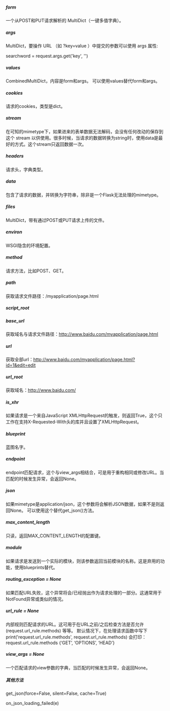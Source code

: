 ##### form 	
一个从POST和PUT请求解析的 MultiDict（一键多值字典）。

##### args	

MultiDict，要操作 URL （如 ?key=value ）中提交的参数可以使用 args 属性:

searchword = request.args.get('key', '')
##### values 	
CombinedMultiDict，内容是form和args。 
可以使用values替代form和args。

##### cookies	
请求的cookies，类型是dict。

##### stream	
在可知的mimetype下，如果进来的表单数据无法解码，会没有任何改动的保存到这个 stream 以供使用。很多时候，当请求的数据转换为string时，使用data是最好的方式。这个stream只返回数据一次。

##### headers 	
请求头，字典类型。

##### data 	
包含了请求的数据，并转换为字符串，除非是一个Flask无法处理的mimetype。

##### files 	
MultiDict，带有通过POST或PUT请求上传的文件。

##### environ 	
WSGI隐含的环境配置。

##### method	
请求方法，比如POST、GET。

##### path	
获取请求文件路径：/myapplication/page.html

##### script_root	 

##### base_url	
获取域名与请求文件路径：http://www.baidu.com/myapplication/page.html

##### url	
获取全部url：http://www.baidu.com/myapplication/page.html?id=1&edit=edit

##### url_root	
获取域名：http://www.baidu.com/

##### is_xhr	
如果请求是一个来自JavaScript XMLHttpRequest的触发，则返回True，这个只工作在支持X-Requested-With头的库并且设置了XMLHttpRequest。

##### blueprint 	
蓝图名字。

##### endpoint 	
endpoint匹配请求，这个与view_args相结合，可是用于重构相同或修改URL。当匹配的时候发生异常，会返回None。

##### json	
如果mimetype是application/json，这个参数将会解析JSON数据，如果不是则返回None。 
可以使用这个替代get_json()方法。

##### max_content_length	
只读，返回MAX_CONTENT_LENGTH的配置键。

##### module 	
如果请求是发送到一个实际的模块，则该参数返回当前模块的名称。这是弃用的功能，使用blueprints替代。

##### routing_exception = None
如果匹配URL失败，这个异常将会/已经抛出作为请求处理的一部分。这通常用于NotFound异常或类似的情况。

##### url_rule = None
内部规则匹配请求的URL。这可用于在URL之前/之后检查方法是否允许(request.url_rule.methods) 等等。 
默认情况下，在处理请求函数中写下 
print('request.url_rule.methods', request.url_rule.methods) 
会打印：
request.url_rule.methods {‘GET’, ‘OPTIONS’, ‘HEAD’}

##### view_args = None
一个匹配请求的view参数的字典，当匹配的时候发生异常，会返回None。

##### 其他方法	

get_json(force=False, silent=False, cache=True)

on_json_loading_failed(e)